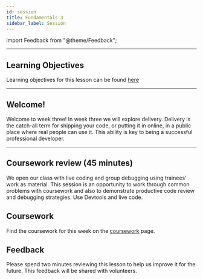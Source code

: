 ```yaml
---
id: session
title: Fundamentals 3
sidebar_label: Session
---
```


import Feedback from "@theme/Feedback";

---

## Learning Objectives

Learning objectives for this lesson can be found [here](./learning-objectives.md)

---

## Welcome!

Welcome to week three! In week three we will explore delivery. Delivery is the catch-all term for shipping your code, or putting it in online, in a public place where real people can use it. This ability is key to being a successful professional developer.

---

## Coursework review (45 minutes)

We open our class with live coding and group debugging using trainees' work as material. This session is an opportunity to work through common problems with coursework and also to demonstrate productive code review and debugging strategies. Use Devtools and live code.

## Coursework

Find the coursework for this week on the [coursework](./coursework) page.

## Feedback

Please spend two minutes reviewing this lesson to help us improve it for the future. This feedback will be shared with volunteers.

<Feedback module="Fundamentals" week="Week 1" />
